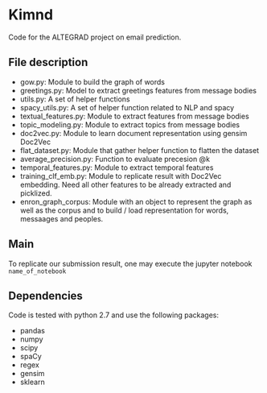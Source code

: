 # Kimnd

Code for the ALTEGRAD project on email prediction.

## File description

- gow.py: Module to build the graph of words
- greetings.py: Model to extract greetings features from message bodies
- utils.py: A set of helper functions
- spacy_utils.py: A set of helper function related to NLP and spacy
- textual_features.py: Module to extract features from message bodies
- topic_modeling.py: Module to extract topics from message bodies
- doc2vec.py: Module to learn document representation using gensim Doc2Vec
- flat_dataset.py: Module that gather helper function to flatten the dataset
- average_precision.py: Function to evaluate precesion @k
- temporal_features.py: Module to extract temporal features
- training_clf_emb.py: Module to replicate result with Doc2Vec embedding. Need all other features to be already extracted and picklized.
- enron_graph_corpus: Module with an object to represent the graph as well as the corpus and to build / load representation for words, messaages and peoples.

## Main

To replicate our submission result, one may execute the jupyter notebook 
`name_of_notebook`


## Dependencies

Code is tested with python 2.7 and use the following packages:

- pandas
- numpy
- scipy
- spaCy
- regex
- gensim
- sklearn
